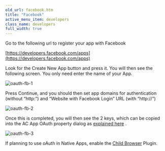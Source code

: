 ```yaml
---
old_url: facebook.htm
title: "Facebook"
active_menu_item: developers
class_name: developers
full_width: true
---
```



Go to the following url to register your app with Facebook

[https://developers.facebook.com/apps](https://developers.facebook.com/apps)

Look for the Create New App button and press it. You will then see the following screen. You only need enter the name of your App.

![oauth-fb-1](/img/docs/oauth-fb-1.png)

Press Continue, and you should then set app domains for authentication (without “http:”) and “Website with Facebook Login” URL (with “http://”)

![oauth-fb-2](/img/docs/oauth-fb-2.png)

Once this is completed, you will then see the 2 keys, which can be copied into the AC App OAuth property dialog as [explained here](/developers/documentation/product-guide/advanced-features/oauth/app-key-and-app-secret/) .

![oauth-fb-3](/img/docs/oauth-fb-3.png)

If planning to use oAuth in Native Apps, enable the [Child Browser](/developers/documentation/ac-mobile-build-phonegap/ac-mobile-build/ac-build-plugins/child-browser/) Plugin.

